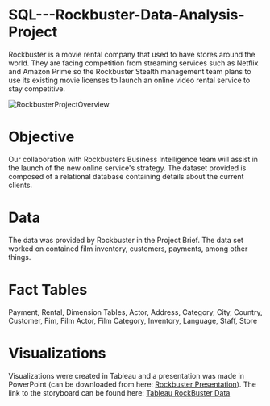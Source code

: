 # SQL---Rockbuster-Data-Analysis-Project
Rockbuster is a movie rental company that used to have stores around the world. They are facing competition from streaming services such as Netflix and Amazon Prime so the Rockbuster Stealth management team plans to use its existing movie licenses to launch an online video rental service to stay competitive.

![RockbusterProjectOverview](https://github.com/IoanaMRusu/SQL---Rockbuster-Data-Analysis-Project/assets/144055123/3608e682-8a26-4996-86f2-27b2fcb17c25)


# Objective
Our collaboration with Rockbusters Business Intelligence team will assist in the launch of the new online service's strategy. The dataset provided is composed of a relational database containing details about the current clients.

# Data
The data was provided by Rockbuster in the Project Brief. The data set worked on contained film inventory, customers, payments, among other things.

# Fact Tables
Payment, Rental, Dimension Tables, Actor, Address, Category, City, Country, Customer, Fim, Film Actor, Film Category, Inventory, Language, Staff, Store

# Visualizations
Visualizations were created in Tableau and a presentation was made in PowerPoint (can be downloaded from here: [Rockbuster Presentation](https://github.com/IoanaMRusu/SQL---Rockbuster-Data-Analysis-Project/blob/main/Rockbuster%20Movie%20DataAnalysis%203.10-IoanaR.pptx)). The link to the storyboard can be found here: [Tableau RockBuster Data](https://public.tableau.com/app/profile/ioana.rusu2529/viz/RockbusterData_16935112689310/RockbusterMovieDataStory)
